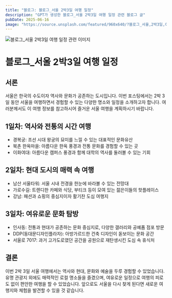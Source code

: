 ```yaml
---
title: "블로그: 블로그_서울 2박3일 여행 일정"
description: "GPT가 생성한 블로그_서울 2박3일 여행 일정 관련 블로그 글"
pubDate: 2025-06-16
image: "https://source.unsplash.com/featured/960x640/?블로그_서울,2박3일,여행,일정"
---
```

![블로그_서울 2박3일 여행 일정 관련 이미지](https://source.unsplash.com/featured/960x640/?블로그_서울,2박3일,여행,일정)

# 블로그_서울 2박3일 여행 일정

## 서론
서울은 한국의 수도이자 역사와 문화가 공존하는 도시입니다. 이번 포스팅에서는 2박 3일 동안 서울을 여행하면서 경험할 수 있는 다양한 명소와 일정을 소개하고자 합니다. 여러분께서도 이 여행 정보를 참고하시어 즐거운 서울 여행을 계획하시기 바랍니다.

## 1일차: 역사와 전통의 시간 여행
- 경복궁: 조선 시대 왕궁의 묘미를 느낄 수 있는 대표적인 문화유산
- 북촌 한옥마을: 아름다운 한옥 풍경과 전통 문화를 경험할 수 있는 곳
- 이화여대: 아름다운 캠퍼스 풍경과 함께 대학의 역사를 둘러볼 수 있는 기회

## 2일차: 현대 도시의 매력 속 여행
- 남산 서울타워: 서울 시내 전경을 한눈에 바라볼 수 있는 전망대
- 가로수길: 트렌디한 카페와 식당, 부티크 등이 모여 있는 젊은이들의 핫플레이스
- 강남: 패션과 쇼핑의 중심지이자 활기찬 도심 여행지

## 3일차: 여유로운 문화 탐방
- 인사동: 전통과 현대가 공존하는 문화 중심지로, 다양한 갤러리와 공예품 점포 방문
- DDP(동대문디자인플라자): 아방가르드한 건축 디자인이 돋보이는 문화 공간
- 서울로 7017: 과거 고가도로였던 공간을 공원으로 재탄생시킨 도심 속 휴식처

## 결론
이번 2박 3일 서울 여행에서는 역사와 현대, 문화와 예술을 두루 경험할 수 있었습니다. 유명 관광지 외에도 매력적인 로컬 명소들을 즐겼으며, 여유로운 일정으로 여행의 피로도 없이 편안한 여행을 할 수 있었습니다. 앞으로도 서울을 다시 찾게 된다면 새로운 여행지와 체험을 발견할 수 있을 것 같습니다.